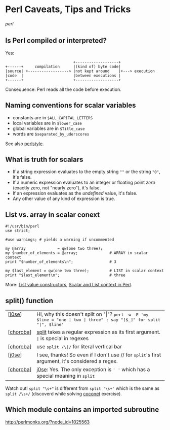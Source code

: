 # Perl Caveats, Tips and Tricks
###### perl

## Is Perl compiled or interpreted?

Yes:

                                  +-------------------+
    +------+     compilation      |(kind of) byte code|
    |source| +------------------> |not kept around    |+---> execution
    |code  |                      |between executions |
    +------+                      +-------------------+

Consequence: Perl reads all the code before execution.

## Naming conventions for scalar variables

* constants are in `$ALL_CAPITAL_LETTERS`
* local variables are in `$lower_case`
* global variables are in `$Title_case`
* words are `$separated_by_uderscores`

See also [perlstyle](http://perldoc.perl.org/perlstyle.html).

## What is truth for scalars

* If a string expression evaluates to the empty string `""` or the string `"0"`, it's false.
* If a numeric expression evaluates to an integer or floating point *zero* (exactly zero, not "nearly zero"), it's false.
* If an expression evaluates as the *undefined* value, it's false.
* Any other value of any kind of expression is true.

## List vs. array in scalar conext

    #!/usr/bin/perl
    use strict;

    #use warnings; # yields a warning if uncommented

    my @array              = qw(one two three);
    my $number_of_elements = @array;              # ARRAY in scalar context
    print "$number_of_elements\n";                # 3

    my $last_element = qw(one two three);         # LIST in scalar context
    print "$last_element\n";                      # three

More: [List value constructors](http://perldoc.perl.org/perldata.html#List-value-constructors), [Scalar and List context in Perl](http://szabgab.com/scalar-and-list-context-in-perl.html).

## split() function

<table cellspacing='4'><tbody valign='top'><tr class="cb_msg even-row chatfrom_898593"><td><span class='cb_sq_br'>&#91;</span><span class='cb_author' title="Feb 15, 2013 at 09:56&nbsp;CET"><a href="http://perlmonks.org/?node_id=898593">j0se</a></span><span class='cb_sq_br'>&#93;</span></td><td><span title="Hi, why this doesn&#39;t split on &quot;|&quot;? &lt;c&gt;perl -w -E &#39;my $line = &quot;one | two | three&quot; ; say &quot;&#91;$_&#93;&quot; for split &quot;|&quot;, $line&#39;&lt;/c&gt;">Hi, why this doesn't split on "|"? <tt>perl -w -E &#39;my $line = &quot;one | two | three&quot; ; say &quot;&#91;$_&#93;&quot; for split &quot;|&quot;, $line&#39;</tt></span></td></tr><tr class="cb_msg odd-row chatfrom_832495"><td><span class='cb_sq_br'>&#91;</span><span class='cb_author' title="Feb 15, 2013 at 09:57&nbsp;CET"><a href="http://perlmonks.org/?node_id=832495">choroba</a></span><span class='cb_sq_br'>&#93;</span></td><td><span title="&#91;doc://split&#93; takes a regular expression as its first argument. &lt;c&gt;|&lt;/c&gt; is special in regexes"><a href="http://perldoc.perl.org/functions/split.html">split</a> takes a regular expression as its first argument. <tt>|</tt> is special in regexes</span></td></tr><tr class="cb_msg even-row chatfrom_832495"><td><span class='cb_sq_br'>&#91;</span><span class='cb_author' title="Feb 15, 2013 at 09:58&nbsp;CET"><a href="http://perlmonks.org/?node_id=832495">choroba</a></span><span class='cb_sq_br'>&#93;</span></td><td><span title="use &lt;c&gt;split /\|/&lt;/c&gt; for literal vertical bar">use <tt>split /\|/</tt> for literal vertical bar</span></td></tr><tr class="cb_msg odd-row chatfrom_898593"><td><span class='cb_sq_br'>&#91;</span><span class='cb_author' title="Feb 15, 2013 at 10:01&nbsp;CET"><a href="http://perlmonks.org/?node_id=898593">j0se</a></span><span class='cb_sq_br'>&#93;</span></td><td><span title="I see, thanks! So even if I don&#39;t use // for &lt;c&gt;split&lt;/c&gt;&#39;s first argument, it&#39;s considered a regex.">I see, thanks! So even if I don't use // for <tt>split</tt>'s first argument, it's considered a regex.</span></td></tr><tr class="cb_msg even-row chatfrom_832495"><td><span class='cb_sq_br'>&#91;</span><span class='cb_author' title="Feb 15, 2013 at 10:04&nbsp;CET"><a href="http://perlmonks.org/?node_id=832495">choroba</a></span><span class='cb_sq_br'>&#93;</span></td><td><span title="&#91;j0se&#93;: Yes. The only exception is &lt;c&gt;&#39; &#39;&lt;/c&gt; which has a special meaning in &lt;c&gt;split&lt;/c&gt;"><a href="http://perlmonks.org/?node=j0se">j0se</a>: Yes. The only exception is <tt>&#39; &#39;</tt> which has a special meaning in <tt>split</tt></span></td></tr></tbody></table></p>

Watch out! `split "\s+"` is different from `split '\s+'` which is the same as `split /\s+/` (discoverd while solving [coconet](https://github.com/jreisinger/varia/tree/master/coconet) exercise).

## Which module contains an imported subroutine

<http://perlmonks.org/?node_id=1025563>

